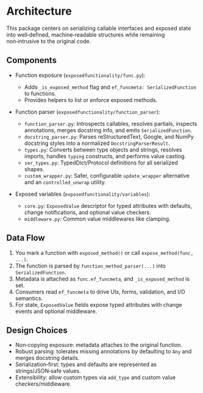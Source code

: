 # Architecture

This package centers on serializing callable interfaces and exposed state into well‑defined, machine‑readable structures while remaining non‑intrusive to the original code.

## Components

- Function exposure (`exposedfunctionality/func.py`):
  - Adds `_is_exposed_method` flag and `ef_funcmeta: SerializedFunction` to functions.
  - Provides helpers to list or enforce exposed methods.

- Function parser (`exposedfunctionality/function_parser`):
  - `function_parser.py`: Introspects callables, resolves partials, inspects annotations, merges docstring info, and emits `SerializedFunction`.
  - `docstring_parser.py`: Parses reStructuredText, Google, and NumPy docstring styles into a normalized `DocstringParserResult`.
  - `types.py`: Converts between type objects and strings, resolves imports, handles `typing` constructs, and performs value casting.
  - `ser_types.py`: TypedDict/Protocol definitions for all serialized shapes.
  - `custom_wrapper.py`: Safer, configurable `update_wrapper` alternative and an `controlled_unwrap` utility.

- Exposed variables (`exposedfunctionality/variables`):
  - `core.py`: `ExposedValue` descriptor for typed attributes with defaults, change notifications, and optional value checkers.
  - `middleware.py`: Common value middlewares like clamping.

## Data Flow

1) You mark a function with `exposed_method()` or call `expose_method(func, ...)`.
2) The function is parsed by `function_method_parser(...)` into `SerializedFunction`.
3) Metadata is attached as `func.ef_funcmeta`, and `_is_exposed_method` is set.
4) Consumers read `ef_funcmeta` to drive UIs, forms, validation, and I/O semantics.
5) For state, `ExposedValue` fields expose typed attributes with change events and optional middleware.

## Design Choices

- Non‑copying exposure: metadata attaches to the original function.
- Robust parsing: tolerates missing annotations by defaulting to `Any` and merges docstring details.
- Serialization‑first: types and defaults are represented as strings/JSON‑safe values.
- Extensibility: allow custom types via `add_type` and custom value checkers/middleware.

